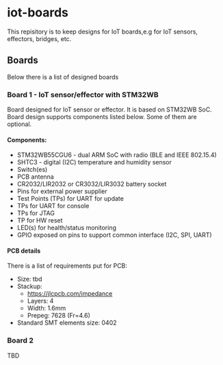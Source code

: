 # iot-boards
This repisitory is to keep designs for IoT boards,e.g for IoT sensors, effectors, bridges, etc. 

## Boards
Below there is a list of designed boards

### Board 1 - IoT sensor/effector with STM32WB
Board designed for IoT sensor or effector. It is based on STM32WB SoC. Board design supports components listed below. Some of them are optional. 

#### Components:
* STM32WB55CGU6 - dual ARM SoC with radio (BLE and IEEE 802.15.4)
* SHTC3 - digital (I2C) temperature and humidity sensor
* Switch(es)
* PCB antenna
* CR2032/LIR2032 or CR3032/LIR3032 battery socket
* Pins for external power supplier
* Test Points (TPs) for UART for update
* TPs for UART for console
* TPs for JTAG
* TP for HW reset
* LED(s) for health/status monitoring
* GPIO exposed on pins to support common interface (I2C, SPI, UART) 

#### PCB details
There is a list of requirements put for PCB:
* Size: tbd
* Stackup:
  * https://jlcpcb.com/impedance
  * Layers: 4
  * Width: 1.6mm
  * Prepeg: 7628 (Fr=4.6)
* Standard SMT elements size: 0402 

### Board 2
TBD

